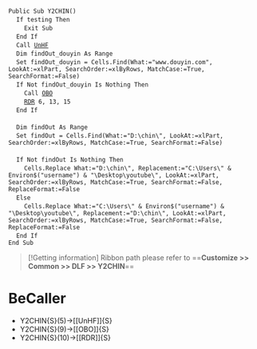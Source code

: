 &nbsp;  &nbsp;  &nbsp;  &nbsp;  
`Public Sub Y2CHIN()`  
&nbsp;&nbsp;&nbsp;&nbsp;`If testing Then`  
&nbsp;&nbsp;&nbsp;&nbsp;&nbsp;&nbsp;&nbsp;&nbsp;`Exit Sub`  
&nbsp;&nbsp;&nbsp;&nbsp;`End If`  
&nbsp;&nbsp;&nbsp;&nbsp;`Call `[`UnHF`](UnHF)  
&nbsp;&nbsp;&nbsp;&nbsp;`Dim findOut_douyin As Range`  
&nbsp;&nbsp;&nbsp;&nbsp;`Set findOut_douyin = Cells.Find(What:="www.douyin.com", LookAt:=xlPart, SearchOrder:=xlByRows, MatchCase:=True, SearchFormat:=False)`  
&nbsp;&nbsp;&nbsp;&nbsp;`If Not findOut_douyin Is Nothing Then`  
&nbsp;&nbsp;&nbsp;&nbsp;&nbsp;&nbsp;&nbsp;&nbsp;`Call `[`OBO`](OBO)  
&nbsp;&nbsp;&nbsp;&nbsp;&nbsp;&nbsp;&nbsp;&nbsp;[`RDR`](RDR)` 6, 13, 15`  
&nbsp;&nbsp;&nbsp;&nbsp;`End If`  
&nbsp;  &nbsp;  &nbsp;  &nbsp;  
&nbsp;&nbsp;&nbsp;&nbsp;`Dim findOut As Range`  
&nbsp;&nbsp;&nbsp;&nbsp;`Set findOut = Cells.Find(What:="D:\chin\", LookAt:=xlPart, SearchOrder:=xlByRows, MatchCase:=True, SearchFormat:=False)`  
&nbsp;  &nbsp;  &nbsp;  &nbsp;  
&nbsp;&nbsp;&nbsp;&nbsp;`If Not findOut Is Nothing Then`  
&nbsp;&nbsp;&nbsp;&nbsp;&nbsp;&nbsp;&nbsp;&nbsp;`Cells.Replace What:="D:\chin\", Replacement:="C:\Users\" & Environ$("username") & "\Desktop\youtube\", LookAt:=xlPart, SearchOrder:=xlByRows, MatchCase:=True, SearchFormat:=False, ReplaceFormat:=False`  
&nbsp;&nbsp;&nbsp;&nbsp;`Else`  
&nbsp;&nbsp;&nbsp;&nbsp;&nbsp;&nbsp;&nbsp;&nbsp;`Cells.Replace What:="C:\Users\" & Environ$("username") & "\Desktop\youtube\", Replacement:="D:\chin\", LookAt:=xlPart, SearchOrder:=xlByRows, MatchCase:=True, SearchFormat:=False, ReplaceFormat:=False`  
&nbsp;&nbsp;&nbsp;&nbsp;`End If`  
`End Sub`  


> [!Getting information]
> Ribbon path please refer to ==**Customize >> Common >> DLF >> Y2CHIN**==


# BeCaller
- Y2CHIN{S}(5)->[[UnHF]]{S}
- Y2CHIN{S}(9)->[[OBO]]{S}
- Y2CHIN{S}(10)->[[RDR]]{S}

